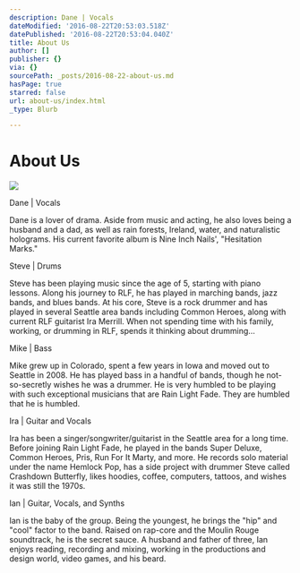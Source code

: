 ```yaml
---
description: Dane | Vocals
dateModified: '2016-08-22T20:53:03.518Z'
datePublished: '2016-08-22T20:53:04.040Z'
title: About Us
author: []
publisher: {}
via: {}
sourcePath: _posts/2016-08-22-about-us.md
hasPage: true
starred: false
url: about-us/index.html
_type: Blurb

---
```

# About Us
![](https://the-grid-user-content.s3-us-west-2.amazonaws.com/1a0a1ec8-2aa0-4107-a0f1-85360da9e6ab.jpg)

Dane | Vocals

Dane is a lover of drama. Aside from music and acting, he also loves being a husband and a dad, as well as rain forests, Ireland, water, and naturalistic holograms. His current favorite album is Nine Inch Nails', "Hesitation Marks."

Steve | Drums

Steve has been playing music since the age of 5, starting with piano lessons. Along his journey to RLF, he has played in marching bands, jazz bands, and blues bands. At his core, Steve is a rock drummer and has played in several Seattle area bands including Common Heroes, along with current RLF guitarist Ira Merrill. When not spending time with his family, working, or drumming in RLF, spends it thinking about drumming...

Mike | Bass 

Mike grew up in Colorado, spent a few years in Iowa and moved out to Seattle in 2008\. He has played bass in a handful of bands, though he not-so-secretly wishes he was a drummer. He is very humbled to be playing with such exceptional musicians that are Rain Light Fade. They are humbled that he is humbled.

Ira | Guitar and Vocals

Ira has been a singer/songwriter/guitarist in the Seattle area for a long time. Before joining Rain Light Fade, he played in the bands Super Deluxe, Common Heroes, Pris, Run For It Marty, and more. He records solo material under the name Hemlock Pop, has a side project with drummer Steve called Crashdown Butterfly, likes hoodies, coffee, computers, tattoos, and wishes it was still the 1970s.

Ian | Guitar, Vocals, and Synths 

Ian is the baby of the group. Being the youngest, he brings the "hip" and "cool" factor to the band. Raised on rap-core and the Moulin Rouge soundtrack, he is the secret sauce. A husband and father of three, Ian enjoys reading, recording and mixing, working in the productions and design world, video games, and his beard.
